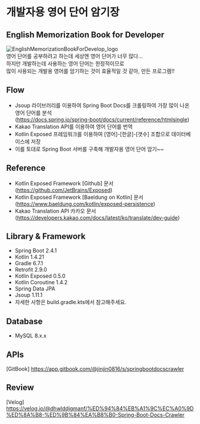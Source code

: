 # 개발자용 영어 단어 암기장
## English Memorization Book for Developer
![EnglishMemorizationBookForDevelop_logo](https://user-images.githubusercontent.com/48639421/112570841-26767480-8e2a-11eb-9095-34f17d84b95a.JPG)  
영어 단어를 공부하려고 하는데 세상엔 영어 단어가 너무 많다...  
하지만 개발하는데 사용하는 영어 단어는 한정적이므로  
많이 사용되는 개발용 영어를 암기하는 것이 효율적일 것 같아, 만든 프로그램!!  

## Flow
- Jsoup 라이브러리를 이용하여 Spring Boot Docs를 크롤링하여 가장 많이 나온 영어 단어를 분석  
  (https://docs.spring.io/spring-boot/docs/current/reference/htmlsingle)
- Kakao Translation API를 이용하여 영어 단어를 번역
- Kotlin Exposed 프레임워크를 이용하여 [영어]-[한글]-[갯수] 조합으로 데이터베이스에 저장
- 이를 토대로 Spring Boot 서버를 구축해 개발자용 영어 단어 암기~~

## Reference
- Kotlin Exposed Framework [Github] 문서 (https://github.com/JetBrains/Exposed)
- Kotlin Exposed Framework [Baeldung on Kotlin] 문서 (https://www.baeldung.com/kotlin/exposed-persistence)
- Kakao Translation API 카카오 문서 (https://developers.kakao.com/docs/latest/ko/translate/dev-guide)

## Library & Framework
- Spring Boot 2.4.1
- Kotlin 1.4.21
- Gradle 6.7.1
- Retrofit 2.9.0
- Kotlin Exposed 0.5.0
- Kotlin Coroutine 1.4.2
- Spring Data JPA
- Jsoup 1.11.1
- 자세한 사항은 build.gradle.kts에서 참고해주세요.

## Database
- MySQL 8.x.x

## APIs
[GitBook] https://app.gitbook.com/@jinjin0816/s/springbootdocscrawler

## Review
[Velog] https://velog.io/@dhwlddjgmanf/%ED%94%84%EB%A1%9C%EC%A0%9D%ED%8A%B8-%ED%9B%84%EA%B8%B0-Spring-Boot-Docs-Crawler
